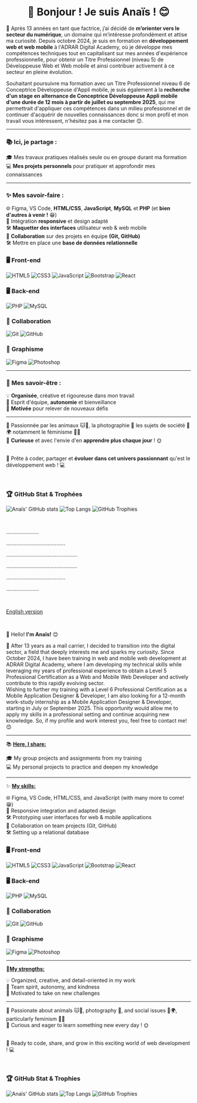 <h1 align="center">👋 Bonjour ! Je suis Anaïs ! 😊</h1>


💼 Après 13 années en tant que factrice, j’ai décidé de **m’orienter vers le secteur du numérique**, un domaine qui m’intéresse profondément et attise ma curiosité. Depuis octobre 2024, je suis en formation en **développement web et web mobile** à l'ADRAR Digital Academy, où je développe mes compétences techniques tout en capitalisant sur mes années d'expérience professionnelle, pour obtenir un Titre Professionnel (niveau 5) de Développeuse Web et Web mobile et ainsi contribuer activement à ce secteur en pleine évolution.
<br/>

Souhaitant poursuivre ma formation avec un Titre Professionnel niveau 6 de Conceptrice Développeuse d'Appli mobile, je suis également à la **recherche d'un stage en alternance de Conceptrice Développeuse Appli mobile d'une durée de 12 mois à partir de juillet ou septembre 2025**, qui me permettrait d'appliquer ces compétences dans un milieu professionnel et de continuer d'acquérir de nouvelles connaissances donc si mon profil et mon travail vous intéressent, n'hésitez pas à me contacter 😊. 

---

<h3>📚 Ici, je partage :</h3>

🎓 Mes travaux pratiques réalisés seule ou en groupe durant ma formation
<br/>💻 **Mes projets personnels** pour pratiquer et approfondir mes connaissances

---

<h3>✨ Mes savoir-faire :</h3>

🌐 Figma, VS Code, **HTML/CSS**, **JavaScript**, **MySQL** et **PHP** (et **bien d'autres à venir !** 😁)
<br/>🔧 Intégration **responsive** et design adapté
<br/>🛠️ **Maquetter des interfaces** utilisateur web & web mobile
<br/>🔧 **Collaboration** sur des projets en équipe **(Git, GitHub)**
<br/>🛠️ Mettre en place une **base de données relationnelle**

### 🖥️ **Front-end**
![HTML5](https://img.shields.io/badge/-HTML5-E34F26?logo=html5&logoColor=white) ![CSS3](https://img.shields.io/badge/-CSS3-1572B6?logo=css3&logoColor=white)  ![JavaScript](https://img.shields.io/badge/-JavaScript-F7DF1E?logo=javascript&logoColor=black) ![Bootstrap](https://img.shields.io/badge/-Bootstrap-7952B3?logo=bootstrap&logoColor=white) ![React](https://img.shields.io/badge/react-%2320232a.svg?style=for-the-badge&logo=react&logoColor=%2361DAFB) 

### 🖥 **Back-end**
![PHP](https://img.shields.io/badge/-PHP-777BB4?logo=php&logoColor=white) ![MySQL](https://img.shields.io/badge/-MySQL-4479A1?logo=mysql&logoColor=white) 

### 🔧 **Collaboration**
![Git](https://img.shields.io/badge/-Git-F05032?logo=git&logoColor=white) ![GitHub](https://img.shields.io/badge/-GitHub-181717?logo=github&logoColor=white)  

### 🎨 **Graphisme**
![Figma](https://img.shields.io/badge/-Figma-F24E1E?logo=figma&logoColor=white) ![Photoshop](https://img.shields.io/badge/-Photoshop-31A8FF?logo=adobephotoshop&logoColor=white) 

---

<h3>🌟 Mes savoir-être :</h3>

💡 **Organisée**, créative et rigoureuse dans mon travail
<br/>🤝 Esprit d'équipe, **autonomie** et bienveillance
<br/>🚀 **Motivée** pour relever de nouveaux défis

---

🐾 Passionnée par les animaux 🐱🐶, la photographie 📸 les sujets de société 🌱🌍 notamment le féminisme 💜🌈
<br/>🌱 **Curieuse** et avec l'envie d'en **apprendre plus chaque jour** ! 🌞

<br/>🚀 Prête à coder, partager et **évoluer dans cet univers passionnant** qu'est le développement web ! 💻

<br/>

### :trophy: GitHub Stat & Trophées
![Anaïs' GitHub stats](https://github-readme-stats.vercel.app/api?username=Anais-DZ&show_icons=true&theme=synthwave)
![Top Langs](https://github-readme-stats.vercel.app/api/top-langs/?username=Anais-DZ&layout=compact&theme=synthwave)
![GitHub Trophies](https://github-profile-trophy.vercel.app/?username=anais-dz&theme=onedark)

<br/>

<p>                                                                                               </p>
<p>                                     ......................                          </p>
<p>                             ........................................                          </p>
<p>                        ................................................                          </p>
<p>                        ................................................                          </p>
<p>                             ........................................                          </p>
<p>                                     ......................                          </p>
<p>                                                                                               </p>

<br/>

<ins>English version</ins>

<br/>

👋 Hello! **I'm Anaïs!** 😊

💼 After 13 years as a mail carrier, I decided to transition into the digital sector, a field that deeply interests me and sparks my curiosity. Since October 2024, I have been training in web and mobile web development at ADRAR Digital Academy, where I am developing my technical skills while leveraging my years of professional experience to obtain a Level 5 Professional Certification as a Web and Mobile Web Developer and actively contribute to this rapidly evolving sector.
<br/>
Wishing to further my training with a Level 6 Professional Certification as a Mobile Application Designer & Developer, I am also looking for a 12-month work-study internship as a Mobile Application Designer & Developer, starting in July or September 2025. This opportunity would allow me to apply my skills in a professional setting and continue acquiring new knowledge. So, if my profile and work interest you, feel free to contact me! 😊

---

📚 <ins>**Here, I share:** </ins>

🎓 My group projects and assignments from my training
<br/>💻 My personal projects to practice and deepen my knowledge

---

✨ <ins>**My skills:** </ins>

🌐 Figma, VS Code, HTML/CSS, and JavaScript (with many more to come! 😁)
<br/>🔧 Responsive integration and adapted design
<br/>🛠️ Prototyping user interfaces for web & mobile applications
<br/>🔧 Collaboration on team projects (Git, GitHub)
<br/>🛠️ Setting up a relational database

### 🖥️ **Front-end**
![HTML5](https://img.shields.io/badge/-HTML5-E34F26?logo=html5&logoColor=white) ![CSS3](https://img.shields.io/badge/-CSS3-1572B6?logo=css3&logoColor=white)  ![JavaScript](https://img.shields.io/badge/-JavaScript-F7DF1E?logo=javascript&logoColor=black) ![Bootstrap](https://img.shields.io/badge/-Bootstrap-7952B3?logo=bootstrap&logoColor=white) ![React](https://img.shields.io/badge/react-%2320232a.svg?style=for-the-badge&logo=react&logoColor=%2361DAFB)

### 🖥 **Back-end**
![PHP](https://img.shields.io/badge/-PHP-777BB4?logo=php&logoColor=white) ![MySQL](https://img.shields.io/badge/-MySQL-4479A1?logo=mysql&logoColor=white) 

### 🔧 **Collaboration**
![Git](https://img.shields.io/badge/-Git-F05032?logo=git&logoColor=white) ![GitHub](https://img.shields.io/badge/-GitHub-181717?logo=github&logoColor=white)  

### 🎨 **Graphisme**
![Figma](https://img.shields.io/badge/-Figma-F24E1E?logo=figma&logoColor=white) ![Photoshop](https://img.shields.io/badge/-Photoshop-31A8FF?logo=adobephotoshop&logoColor=white) 

---

🌟<ins>**My strengths:** </ins>

💡 Organized, creative, and detail-oriented in my work
<br/>🤝 Team spirit, autonomy, and kindness
<br/>🚀 Motivated to take on new challenges

---

🐾 Passionate about animals 🐱🐶, photography 📸, and social issues 🌱🌍, particularly feminism 💜🌈
<br/>🌱 Curious and eager to learn something new every day ! 🌞

<br/>🚀 Ready to code, share, and grow in this exciting world of web development ! 💻

<br/>

### :trophy: GitHub Stat & Trophies
![Anaïs' GitHub stats](https://github-readme-stats.vercel.app/api?username=Anais-DZ&show_icons=true&theme=synthwave)
![Top Langs](https://github-readme-stats.vercel.app/api/top-langs/?username=Anais-DZ&layout=compact&theme=synthwave)
![GitHub Trophies](https://github-profile-trophy.vercel.app/?username=anais-dz&theme=onedark)
